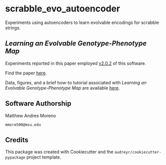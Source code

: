 # scrabble_evo_autoencoder

Experiments using autoencoders to learn evolvable encodings for scrabble strings.

## *Learning an Evolvable Genotype-Phenotype Map*

Experiments reported in this paper employed [v2.0.2](https://github.com/mmore500/scrabble_evo_autoencoder/tree/v2.0.2) of this software.

Find the paper [here](https://mmore500.github.io/research/).

Data, figures, and a brief how-to tutorial associated with *Learning an Evolvable Genotype-Phenotype Map* are available [here](https://osf.io/n92c7/).

## Software Authorship

Matthew Andres Moreno

`mmore500@msu.edu`

## Credits

This package was created with Cookiecutter and the `audreyr/cookiecutter-pypackage` project template.
